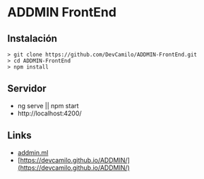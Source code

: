 # ADDMIN FrontEnd

## Instalación
```
> git clone https://github.com/DevCamilo/ADDMIN-FrontEnd.git
> cd ADDMIN-FrontEnd
> npm install
```

## Servidor
- ng serve || npm start
- http://localhost:4200/

## Links
- [addmin.ml](http://addmin.ml/)
- [https://devcamilo.github.io/ADDMIN/](https://devcamilo.github.io/ADDMIN/)
